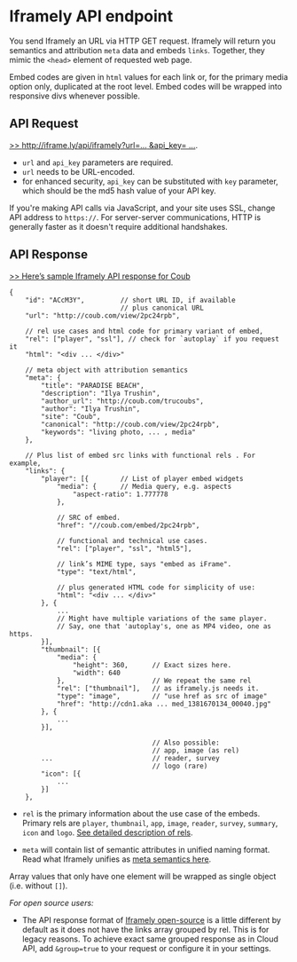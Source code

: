 # Iframely API endpoint

You send Iframely an URL via HTTP GET request. Iframely will return you semantics and attribution `meta` data and embeds `links`. Together, they mimic the `<head>` element of requested web page.

Embed codes are given in `html` values for each link or, for the primary media option only, duplicated at the root level. Embed codes will be wrapped into responsive divs whenever possible.

## API Request

[>> http://iframe.ly/api/iframely?url=… &api_key= …](http://iframe.ly/api/iframely?url=http://iframe.ly/ACcM3Y).

 - `url` and `api_key` parameters are required. 
 - `url` needs to be URL-encoded.
 - for enhanced security, `api_key` can be substituted with `key` parameter, which should be the md5 hash value of your API key. 


If you're making API calls via JavaScript, and your site uses SSL, change API address to `https://`. For server-server communications, HTTP is generally faster as it doesn't require additional handshakes.

## API Response

[>> Here’s sample Iframely API response for Coub](http://iframe.ly/api/iframely?url=http://iframe.ly/ACcM3Y)


    {
        "id": "ACcM3Y",         // short URL ID, if available
                                // plus canonical URL
        "url": "http://coub.com/view/2pc24rpb",

		// rel use cases and html code for primary variant of embed,
		"rel": ["player", "ssl"], // check for `autoplay` if you request it
		"html": "<div ... </div>"

        // meta object with attribution semantics
        "meta": {
            "title": "PARADISE BEACH",
            "description": "Ilya Trushin",
            "author_url": "http://coub.com/trucoubs",
            "author": "Ilya Trushin",
            "site": "Coub",
            "canonical": "http://coub.com/view/2pc24rpb",
            "keywords": "living photo, ... , media"        
        },

        // Plus list of embed src links with functional rels . For example,
        "links": {
            "player": [{        // List of player embed widgets
                "media": {      // Media query, e.g. aspects
                    "aspect-ratio": 1.777778
                },
                
                // SRC of embed.
                "href": "//coub.com/embed/2pc24rpb",

                // functional and technical use cases.
                "rel": ["player", "ssl", "html5"],

                // link’s MIME type, says "embed as iFrame".
                "type": "text/html", 

                // plus generated HTML code for simplicity of use:
                "html": "<div ... </div>"
            }, {
                ... 
                // Might have multiple variations of the same player. 
                // Say, one that 'autoplay's, one as MP4 video, one as https.
            }],
            "thumbnail": [{
                "media": {
                    "height": 360,      // Exact sizes here. 
                    "width": 640
                },                      // We repeat the same rel
                "rel": ["thumbnail"],   // as iframely.js needs it.
                "type": "image",        // "use href as src of image"
                "href": "http://cdn1.aka ... med_1381670134_00040.jpg"
            }, {
                ...
            }],

                                        // Also possible:
                                        // app, image (as rel)
            ...                         // reader, survey
                                        // logo (rare)
            "icon": [{
                ...
            }]
        },


 - `rel` is the primary information about the use case of the embeds. Primary rels are `player`, `thumbnail`, `app`, `image`, `reader`, `survey`, `summary`, `icon` and `logo`. [See detailed description of rels](https://iframely.com/docs/links). 

 - `meta` will contain list of semantic attributes in unified naming format. Read what Iframely unifies as [meta semantics here](https://iframely.com/docs/meta).


Array values that only have one element will be wrapped as single object (i.e. without `[]`).


*For open source users:*

 - The API response format of [Iframely open-source](https://github.com/itteco/iframely) is a little different by default as it does not have the links array grouped by rel. This is for legacy reasons. To achieve exact same grouped response as in Cloud API, add `&group=true` to your request or configure it in your settings.
